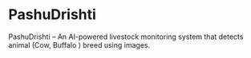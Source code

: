 # PashuDrishti
PashuDrishti – An AI-powered livestock monitoring system that detects animal (Cow, Buffalo ) breed using images.
